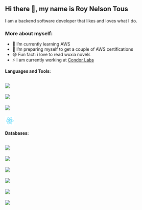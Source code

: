 ## Hi there 👋, my name is Roy Nelson Tous

I am a backend software developer that likes and loves what I do.

### More about myself:

- 🌱 I’m currently learning AWS
- 🔭 I’m preparing myself to get a couple of AWS certifications
- 😄 Fun fact: i love to read wuxia novels
- ⚡ I am currently working at <a href="https://condorlabs.io/">Condor Labs</a>

**Languages and Tools:**

<code>
<img height="30" src="https://user-images.githubusercontent.com/27323021/134969109-9a432264-26e7-4d03-b1fd-5a90951897c8.png" />
</code>
<code>
<img height="30" src="https://user-images.githubusercontent.com/27323021/134969302-e503b21f-b4df-44b7-b7f8-b754a4f410f1.png">
</code>
<code>
<img height="30" src="https://user-images.githubusercontent.com/27323021/134969394-ad447e6d-2be4-4d2a-80fd-08b2a4043b98.png">
</code>
<code>
<img height="30" src="https://raw.githubusercontent.com/github/explore/80688e429a7d4ef2fca1e82350fe8e3517d3494d/topics/react/react.png">
</code>

**Databases:**

<code>
<img height="30" src="https://user-images.githubusercontent.com/27323021/134974523-a078b8f0-a9de-41e6-b717-939be3b9aba9.png">
</code>
<code>
<img height="30" src="https://encrypted-tbn0.gstatic.com/images?q=tbn:ANd9GcQxY5oVODtRCxUvCkHAC5cGz3KlYz5DM0T0vW9_3a93ajUEmVzdbLqLjcWHI2qXLizA1qw&usqp=CAU">
</code>
<code>
<img height="30" src="https://user-images.githubusercontent.com/27323021/134971082-4fd478db-7103-456e-b4af-6769eb553ef9.png">
</code>
<code>
<img height="30" src="https://user-images.githubusercontent.com/27323021/134971468-c9685a07-6663-4d81-b551-3a9cc6b62229.png">
</code>
<code>
<img height="30" src="https://user-images.githubusercontent.com/27323021/134972328-5fede7e4-499a-4574-9ffc-86bff33ac8ac.png">
</code>
<code>
<img height="30" src="https://user-images.githubusercontent.com/27323021/134972871-70e883d2-ec79-4a6c-9675-830275eb769a.png">
</code>
